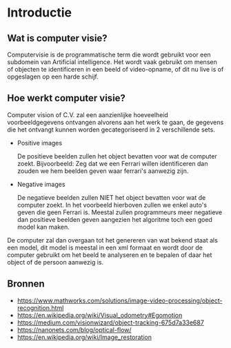 # Introductie

## Wat is computer visie?

Computervisie is de programmatische term die wordt gebruikt voor een subdomein van Artificial intelligence.
Het wordt vaak gebruikt om mensen of objecten te identificeren in een beeld of video-opname, of dit nu live 
is of opgeslagen op een harde schijf.

## Hoe werkt computer visie?

Computer vision of C.V. zal een aanzienlijke hoeveelheid voorbeeldgegevens ontvangen alvorens aan het werk te gaan,
de gegevens die het ontvangt kunnen worden gecategoriseerd in 2 verschillende sets.

- Positive images
    
    De positieve beelden zullen het object bevatten voor wat de computer zoekt. Bijvoorbeeld:
    Zeg dat we een Ferrari willen identificeren dan zouden we hem beelden geven waar ferrari's aanwezig zijn.
    
- Negative images

    De negatieve beelden zullen NIET het object bevatten voor wat de 
    computer zoekt. In het voorbeeld hierboven zullen we enkel auto's
    geven die geen Ferrari is. Meestal zullen programmeurs meer negatieve 
    dan positieve beelden geven aangezien het algoritme toch een goed model 
    kan maken. 


De computer zal dan overgaan tot het genereren van wat bekend staat als een model, dit model 
is meestal in een xml formaat en wordt door de computer gebruikt om het beeld 
te analyseren en te bepalen of daar het object of de persoon aanwezig is.

## Bronnen

- https://www.mathworks.com/solutions/image-video-processing/object-recognition.html
- https://en.wikipedia.org/wiki/Visual_odometry#Egomotion
- https://medium.com/visionwizard/object-tracking-675d7a33e687
- https://nanonets.com/blog/optical-flow/
- https://en.wikipedia.org/wiki/Image_restoration
